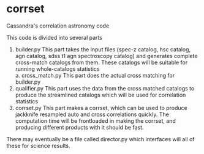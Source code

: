 # corrset
Cassandra's correlation astronomy code

This code is divided into several parts
1. builder.py
    This part takes the input files (spec-z catalog, hsc catalog, agn catalog, sdss t1 agn spectroscopy catalog) and generates complete cross-match catalogs from them. These catalogs will be suitable for running whole-catalogs statistics    
    a. cross_match.py
        This part does the actual cross matching for builder.py
2. qualifier.py
    This part uses the data from the cross matched catalogs to produce the streamlined catalogs which will be used for correlation statistics
3. corrset.py
    This part makes a corrset, which can be used to produce jackknife resampled auto and cross correlations quickly. The computation time will be frontloaded in making the corrset, and producing different products with it should be fast. 

There may eventually be a file called director.py which interfaces will all of these for science results.
